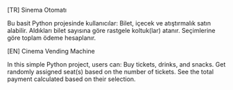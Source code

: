 [TR] Sinema Otomatı

Bu basit Python projesinde kullanıcılar:
Bilet, içecek ve atıştırmalık satın alabilir.
Aldıkları bilet sayısına göre rastgele koltuk(lar) atanır.
Seçimlerine göre toplam ödeme hesaplanır.

[EN] Cinema Vending Machine

In this simple Python project, users can:
Buy tickets, drinks, and snacks.
Get randomly assigned seat(s) based on the number of tickets.
See the total payment calculated based on their selection.
